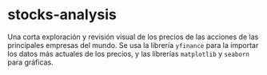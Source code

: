 # stocks-analysis
Una corta exploración y revisión visual de los precios de las acciones de las principales empresas del mundo. Se usa la librería `yfinance` para la importar los datos más actuales de los precios, y las librerías `matplotlib` y `seaborn` para gráficas.
